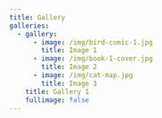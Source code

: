 ```yaml
---
title: Gallery
galleries:
  - gallery:
      - image: /img/bird-comic-1.jpg
        title: Image 1
      - image: /img/book-1-cover.jpg
        title: Image 2
      - image: /img/cat-map.jpg
        title: Image 3
    title: Gallery 1
    fullimage: false
---
```


